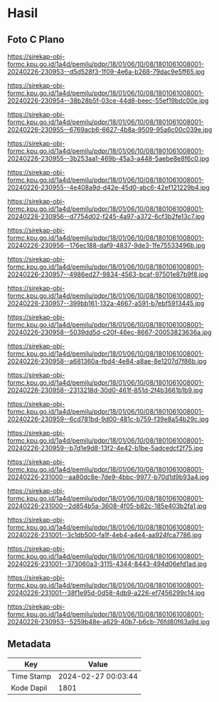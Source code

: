 # Hasil

## Foto C Plano

https://sirekap-obj-formc.kpu.go.id/1a4d/pemilu/pdpr/18/01/06/10/08/1801061008001-20240226-230953--d5d528f3-1f09-4e6a-b268-79dac9e5ff65.jpg

https://sirekap-obj-formc.kpu.go.id/1a4d/pemilu/pdpr/18/01/06/10/08/1801061008001-20240226-230954--38b28b5f-03ce-44d8-beec-55ef19bdc00e.jpg

https://sirekap-obj-formc.kpu.go.id/1a4d/pemilu/pdpr/18/01/06/10/08/1801061008001-20240226-230955--6769acb6-6627-4b8a-9509-95a6c00c039e.jpg

https://sirekap-obj-formc.kpu.go.id/1a4d/pemilu/pdpr/18/01/06/10/08/1801061008001-20240226-230955--3b253aa1-469b-45a3-a448-5aebe8e8f6c0.jpg

https://sirekap-obj-formc.kpu.go.id/1a4d/pemilu/pdpr/18/01/06/10/08/1801061008001-20240226-230955--4e408a9d-d42e-45d0-abc6-42ef121229b4.jpg

https://sirekap-obj-formc.kpu.go.id/1a4d/pemilu/pdpr/18/01/06/10/08/1801061008001-20240226-230956--d7754d02-f245-4a97-a372-6cf3b2fe13c7.jpg

https://sirekap-obj-formc.kpu.go.id/1a4d/pemilu/pdpr/18/01/06/10/08/1801061008001-20240226-230956--176ec188-daf9-4837-9de3-1fe75533496b.jpg

https://sirekap-obj-formc.kpu.go.id/1a4d/pemilu/pdpr/18/01/06/10/08/1801061008001-20240226-230957--4986ed27-9834-4563-bcaf-97501e87b9f8.jpg

https://sirekap-obj-formc.kpu.go.id/1a4d/pemilu/pdpr/18/01/06/10/08/1801061008001-20240226-230957--399bb161-132a-4667-a591-b7ebf5913445.jpg

https://sirekap-obj-formc.kpu.go.id/1a4d/pemilu/pdpr/18/01/06/10/08/1801061008001-20240226-230958--5039dd5d-c20f-46ec-8667-20053823636a.jpg

https://sirekap-obj-formc.kpu.go.id/1a4d/pemilu/pdpr/18/01/06/10/08/1801061008001-20240226-230958--a681360a-fbd4-4e84-a8ae-8e1207d7f86b.jpg

https://sirekap-obj-formc.kpu.go.id/1a4d/pemilu/pdpr/18/01/06/10/08/1801061008001-20240226-230958--2313218d-30d0-461f-851d-2f4b3661b1b9.jpg

https://sirekap-obj-formc.kpu.go.id/1a4d/pemilu/pdpr/18/01/06/10/08/1801061008001-20240226-230959--6cd781bd-9d00-481c-b759-f39e8a54b29c.jpg

https://sirekap-obj-formc.kpu.go.id/1a4d/pemilu/pdpr/18/01/06/10/08/1801061008001-20240226-230959--b7d1e9d8-13f2-4e42-b1be-5adcedcf2f75.jpg

https://sirekap-obj-formc.kpu.go.id/1a4d/pemilu/pdpr/18/01/06/10/08/1801061008001-20240226-231000--aa80dc8e-7de9-4bbc-9977-b70d1d9b93a4.jpg

https://sirekap-obj-formc.kpu.go.id/1a4d/pemilu/pdpr/18/01/06/10/08/1801061008001-20240226-231000--2d854b5a-3608-4f05-b82c-185e403b2fa1.jpg

https://sirekap-obj-formc.kpu.go.id/1a4d/pemilu/pdpr/18/01/06/10/08/1801061008001-20240226-231001--3c1db500-fa1f-4eb4-a4e4-aa924fca7786.jpg

https://sirekap-obj-formc.kpu.go.id/1a4d/pemilu/pdpr/18/01/06/10/08/1801061008001-20240226-231001--373060a3-3115-4344-8443-494d06efd1ad.jpg

https://sirekap-obj-formc.kpu.go.id/1a4d/pemilu/pdpr/18/01/06/10/08/1801061008001-20240226-231001--38f1e95d-0d58-4db9-a226-ef7456299c14.jpg

https://sirekap-obj-formc.kpu.go.id/1a4d/pemilu/pdpr/18/01/06/10/08/1801061008001-20240226-230953--5259b48e-a629-40b7-b6cb-76fd80f63a9d.jpg


## Metadata

| Key        | Value               |
| ---------- | ------------------- |
| Time Stamp | 2024-02-27 00:03:44 |
| Kode Dapil | 1801                |



